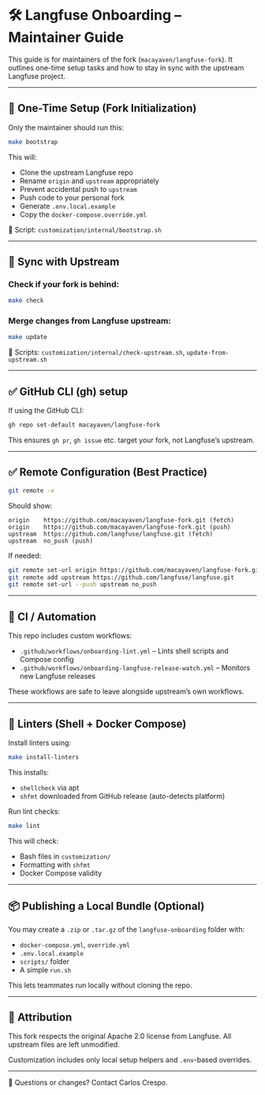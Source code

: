 # 🛠️ Langfuse Onboarding – Maintainer Guide

This guide is for maintainers of the fork (`macayaven/langfuse-fork`). It outlines one-time setup tasks and how to stay in sync with the upstream Langfuse project.

---

## 🔐 One-Time Setup (Fork Initialization)

Only the maintainer should run this:

```bash
make bootstrap
```

This will:
- Clone the upstream Langfuse repo
- Rename `origin` and `upstream` appropriately
- Prevent accidental push to `upstream`
- Push code to your personal fork
- Generate `.env.local.example`
- Copy the `docker-compose.override.yml`

📁 Script: `customization/internal/bootstrap.sh`

---

## 🔁 Sync with Upstream

### Check if your fork is behind:
```bash
make check
```

### Merge changes from Langfuse upstream:
```bash
make update
```

📁 Scripts: `customization/internal/check-upstream.sh`, `update-from-upstream.sh`

---

## ✅ GitHub CLI (gh) setup

If using the GitHub CLI:
```bash
gh repo set-default macayaven/langfuse-fork
```
This ensures `gh pr`, `gh issue` etc. target your fork, not Langfuse’s upstream.

---

## ✅ Remote Configuration (Best Practice)

```bash
git remote -v
```
Should show:
```
origin    https://github.com/macayaven/langfuse-fork.git (fetch)
origin    https://github.com/macayaven/langfuse-fork.git (push)
upstream  https://github.com/langfuse/langfuse.git (fetch)
upstream  no_push (push)
```

If needed:
```bash
git remote set-url origin https://github.com/macayaven/langfuse-fork.git
git remote add upstream https://github.com/langfuse/langfuse.git
git remote set-url --push upstream no_push
```

---

## 🧪 CI / Automation

This repo includes custom workflows:
- `.github/workflows/onboarding-lint.yml` – Lints shell scripts and Compose config
- `.github/workflows/onboarding-langfuse-release-watch.yml` – Monitors new Langfuse releases

These workflows are safe to leave alongside upstream’s own workflows.

---

## 🧼 Linters (Shell + Docker Compose)

Install linters using:
```bash
make install-linters
```
This installs:
- `shellcheck` via apt
- `shfmt` downloaded from GitHub release (auto-detects platform)

Run lint checks:
```bash
make lint
```
This will check:
- Bash files in `customization/`
- Formatting with `shfmt`
- Docker Compose validity

---

## 📦 Publishing a Local Bundle (Optional)

You may create a `.zip` or `.tar.gz` of the `langfuse-onboarding` folder with:
- `docker-compose.yml`, `override.yml`
- `.env.local.example`
- `scripts/` folder
- A simple `run.sh`

This lets teammates run locally without cloning the repo.

---

## 📄 Attribution

This fork respects the original Apache 2.0 license from Langfuse. All upstream files are left unmodified.

Customization includes only local setup helpers and `.env`-based overrides.

---

🙋 Questions or changes? Contact Carlos Crespo.
